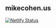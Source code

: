 ## mikecohen.us 

[![Netlify Status](https://api.netlify.com/api/v1/badges/fc794930-bb9b-4e5b-92ac-66f2076f23a3/deploy-status)](https://app.netlify.com/sites/mikecohen-us/deploys)
